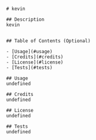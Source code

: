 
                # kevin

                ## Description
                kevin


                ## Table of Contents (Optional)

                - [Usage](#usage)
                - [Credits](#credits)
                - [License](#license)
                - [Tests](#tests)

                ## Usage
                undefined

                ## Credits
                undefined

                ## License
                undefined

                ## Tests
                undefined

